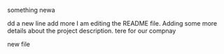 something newa


dd a new line
add more
I am editing the README file. Adding some more details about the project description.
tere for our compnay

new file
